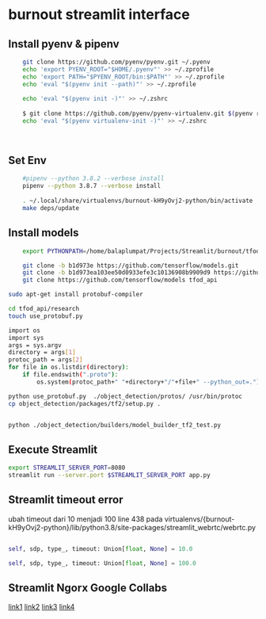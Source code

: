 # burnout streamlit interface


## Install pyenv & pipenv
```sh
	git clone https://github.com/pyenv/pyenv.git ~/.pyenv
	echo 'export PYENV_ROOT="$HOME/.pyenv"' >> ~/.zprofile
	echo 'export PATH="$PYENV_ROOT/bin:$PATH"' >> ~/.zprofile
	echo 'eval "$(pyenv init --path)"' >> ~/.zprofile
	
	echo 'eval "$(pyenv init -)"' >> ~/.zshrc
	
	$ git clone https://github.com/pyenv/pyenv-virtualenv.git $(pyenv root)/plugins/pyenv-virtualenv
	echo 'eval "$(pyenv virtualenv-init -)"' >> ~/.zshrc
	
	
```

## Set Env
```sh
	#pipenv --python 3.8.2 --verbose install
	pipenv --python 3.8.7 --verbose install
	
	. ~/.local/share/virtualenvs/burnout-kH9yOvj2-python/bin/activate
	make deps/update
```

## Install models

```sh
	export PYTHONPATH=/home/balaplumpat/Projects/Streamlit/burnout/tfod-api:/home/balaplumpat/Projects/Streamlit/burnout/tfod-api/research:/home/balaplumpat/Projects/Streamlit/burnout/tfod-api/research/slim

	git clone -b b1d973e https://github.com/tensorflow/models.git
	git clone -b b1d973ea103ee50d0933efe3c10136908b9909d9 https://github.com/tensorflow/models.git
	git clone https://github.com/tensorflow/models tfod_api

```

```sh
sudo apt-get install protobuf-compiler

cd tfod_api/research
touch use_protobuf.py

import os
import sys
args = sys.argv
directory = args[1]
protoc_path = args[2]
for file in os.listdir(directory):
    if file.endswith(".proto"):
        os.system(protoc_path+" "+directory+"/"+file+" --python_out=.")

python use_protobuf.py  ./object_detection/protos/ /usr/bin/protoc
cp object_detection/packages/tf2/setup.py .


python ./object_detection/builders/model_builder_tf2_test.py

```

## Execute Streamlit
```sh
export STREAMLIT_SERVER_PORT=8080
streamlit run --server.port $STREAMLIT_SERVER_PORT app.py
```

## Streamlit timeout error

ubah timeout dari 10 menjadi 100 line 438 pada virtualenvs/{burnout-kH9yOvj2-python}/lib/python3.8/site-packages/streamlit_webrtc/webrtc.py

```python

self, sdp, type_, timeout: Union[float, None] = 10.0

self, sdp, type_, timeout: Union[float, None] = 100.0


```

## Streamlit Ngorx Google Collabs
[link1](https://medium.com/@jcharistech/how-to-run-streamlit-apps-from-colab-29b969a1bdfc)
[link2](https://gist.github.com/tuffacton/da5a9b42c0a2e9e355353689f93c84b3)
[link3](https://gist.github.com/MrFCow/8e0b497755d1f9ff1cf330f4af800911#file-instagrammatch-removed-core-functions-ipynb)
[link4](https://github.com/napoles-uach/streamlit_apps/blob/main/Streamlit_Colab/06_Streamlit__Colab_BrainTumor.ipynb)